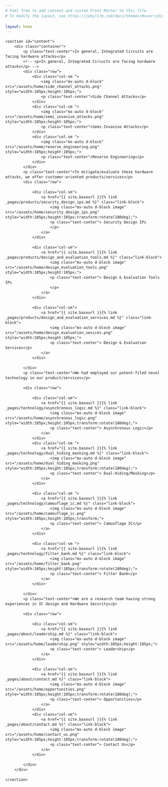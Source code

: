 ```yaml
---
# Feel free to add content and custom Front Matter to this file.
# To modify the layout, see https://jekyllrb.com/docs/themes/#overriding-theme-defaults

layout: home
---
```


<div>
    <content>
    </content>
</div>
<div>
    <content>
    </content>
</div>

<section id="content">

    <section id="content">
        <div class="container">
            <p class="text-center">In general, Integrated Circuits are facing hardware attacks</p>
            <!-- <p>In general, Integrated Circuits are facing hardware attacks</p> -->
            <div class="row">
                <div class="col-sm ">
                    <img class="mx-auto d-block" src="/assets/home/side_channel_attacks.png" style="width:105px;height:105px;">
                    <p class="text-center">Side Channel Attacks</p>
                </div>
                <div class="col-sm ">
                    <img class="mx-auto d-block" src="/assets/home/semi_invasive_attacks.png" style="width:105px;height:105px;">
                    <p class="text-center">Semi-Invasive Attacks</p>
                </div>
                <div class="col-sm ">
                    <img class="mx-auto d-block" src="/assets/home/reverse_engineering.png" style="width:105px;height:105px;">
                    <p class="text-center">Reverse Engineering</p>
                </div>
            </div>
            <p class="text-center">To mitigate/evaluate these hardware attacks, we offer customer-oriented products/services</p>
            <div class="row">

                <div class="col-sm">
                    <a href="{{ site.baseurl }}{% link _pages/products/security_design_ips.md %}" class="link-block">
                        <img class="mx-auto d-block image" src="/assets/home/security_design_ips.png" style="width:105px;height:105px;transform:rotate(180deg);">
                        <p class="text-center"> Security Design IPs
                        </p>
                    </a>
                </div>

                <div class="col-sm">
                    <a href="{{ site.baseurl }}{% link _pages/products/design_and_evaluation_tools.md %}" class="link-block">
                        <img class="mx-auto d-block image" src="/assets/home/design_evaluation_tools.png" style="width:105px;height:105px;">
                        <p class="text-center"> Design & Evaluation Tools IPs
                        </p>
                    </a>
                </div>

                <div class="col-sm">
                    <a href="{{ site.baseurl }}{% link _pages/products/design_and_evaluation_services.md %}" class="link-block">
                        <img class="mx-auto d-block image" src="/assets/home/design_evaluation_sevices.png" style="width:105px;height:105px;">
                        <p class="text-center"> Design & Evaluation Services</p>
                    </a>
                </div>

            </div>
            <p class="text-center">We had employed our patent-filed novel technology in our product/services</p>

            <div class="row">

                <div class="col-sm">
                    <a href="{{ site.baseurl }}{% link _pages/technology/asynchronous_logic.md %}" class="link-block">
                        <img class="mx-auto d-block image" src="/assets/home/asynchronous_logic.png" style="width:105px;height:105px;transform:rotate(180deg);">
                        <p class="text-center"> Asynchronous Logic</p>
                    </a>
                </div>
                <div class="col-sm ">
                    <a href="{{ site.baseurl }}{% link _pages/technology/dual_hiding_masking.md %}" class="link-block">
                        <img class="mx-auto d-block image" src="/assets/home/dual_hiding_masking.png" style="width:105px;height:105px;transform:rotate(180deg);">
                        <p class="text-center"> Dual-Hiding/Masking</p>
                    </a>
                </div>

                <div class="col-sm ">
                    <a href="{{ site.baseurl }}{% link _pages/technology/camouflage_ic.md %}" class="link-block">
                        <img class="mx-auto d-block image" src="/assets/home/camouflage_ic.png" style="width:105px;height:105px;transform;">
                        <p class="text-center"> Camouflage IC</p>
                    </a>
                </div>

                <div class="col-sm ">
                    <a href="{{ site.baseurl }}{% link _pages/technology/filter_bank.md %}" class="link-block">
                        <img class="mx-auto d-block image" src="/assets/home/filter_bank.png" style="width:105px;height:105px;transform:rotate(180deg);">
                        <p class="text-center"> Filter Bank</p>
                    </a>
                </div>

            </div>
            <p class="text-center">We are a research team having strong experiences in IC design and Hardware Security</p>

            <div class="row">

                <div class="col-sm">
                    <a href="{{ site.baseurl }}{% link _pages/about/leadership.md %}" class="link-block">
                        <img class="mx-auto d-block image" src="/assets/home/leadership.png" style="width:105px;height:105px;">
                        <p class="text-center"> Leadership</p>
                    </a>
                </div>

                <div class="col-sm">
                    <a href="{{ site.baseurl }}{% link _pages/about/contact.md %}" class="link-block">
                        <img class="mx-auto d-block image" src="/assets/home/opportunities.png" style="width:105px;height:105px;transform:rotate(180deg);">
                        <p class="text-center"> Opportunities</p>
                    </a>
                </div>
                <div class="col-sm">
                    <a href="{{ site.baseurl }}{% link _pages/about/contact.md %}" class="link-block">
                        <img class="mx-auto d-block image" src="/assets/home/contact_us.png" style="width:105px;height:105px;transform:rotate(180deg);">
                        <p class="text-center"> Contact Us</p>
                    </a>
                </div>

            </div>
        </div>

    </section>
